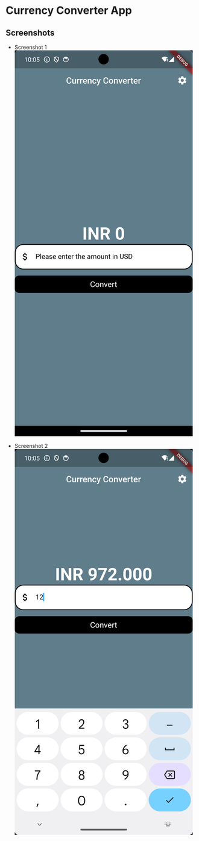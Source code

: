 # Currency Converter App

## Screenshots

   - Screenshot 1
    ![Screenshot 1](https://github.com/iammannat03/app-dev/blob/main/the_currency_converter/images/Screenshot_1696134928.png?raw=true)
    
   - Screenshot 2
     ![Screenshot 2](https://github.com/iammannat03/app-dev/blob/main/the_currency_converter/images/Screenshot_1696134907.png?raw=true)
